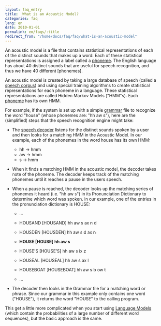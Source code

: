 ```yaml
---
layout: faq_entry
title:  What is an Acoustic Model? 
categories: faq
lang: en
date: 2010-01-01
permalink: en/faqs/:title
redirect_from: "/home/docs/faq/faq/what-is-an-acoustic-model"
---
```

An acoustic model is a file that contains statistical representations of each 
of the distinct sounds that makes up a word.  Each of these statistical 
representations is assigned a label called a [phoneme]. The English language 
has about 40 distinct sounds that are useful for speech recognition, and 
thus we have 40 different [phonemes].

An acoustic model is created by taking a large database of speech (called a 
[speech corpus]) and using special training algorithms to create statistical 
representations for each phoneme in a language.  These statistical 
representations are called Hidden Markov Models ("HMM"s).  Each [phoneme] has 
its own HMM.

For example, if the system is set up with a simple [grammar] file to recognize 
the word "house" (whose phonemes are: "hh aw s"), here are the (simplified) 
steps that the speech recognition engine might take:

*   The [speech decoder] listens for the distinct sounds spoken by a user and 
then looks for a matching HMM in the Acoustic Model.  In our example, each of 
the phonemes in the word house has its own HMM:
    *   hh -> hmm
    *   aw -> hmm
    *   s -> hmm

*   When it finds a matching HMM in the acoustic model, the decoder takes note 
of the phoneme. The decoder keeps track of the matching phonemes until it 
reaches a pause in the users speech.

*   When a pause is reached, the decoder looks up the matching series of 
phonemes it heard (i.e. "hh aw s") in its Pronunciation Dictionary to determine 
which word was spoken.  In our example, one of the entries in the pronunciation 
dictionary is HOUSE: 
    *   ...

    *   HOUSAND         [HOUSAND]       hh aw s ax n d
    *   HOUSDEN         [HOUSDEN]       hh aw s d ax n
    *   **HOUSE           [HOUSE]         hh aw s**
    *   HOUSE'S         [HOUSE'S]       hh aw s ix z
    *   HOUSEAL         [HOUSEAL]       hh aw s ax l
    *   HOUSEBOAT       [HOUSEBOAT]     hh aw s b ow t
    *   ...

*   The decoder then looks in the Grammar file for a matching word or phrase.
Since our grammar in this example only contains one word ("HOUSE"), it returns 
the word "HOUSE" to the calling program.

This get a little more complicated when you start using [Language Models]
(which contain the probabilities of a large number of different word sequences), 
but the basic approach is the same.


[phoneme]: http://en.wikipedia.org/wiki/Phoneme
[speech corpus]: what-is-a-speech-corpus-or-speech-corpora
[grammar]: what-is-a-grammar
[speech decoder]: what-is-a-speech-decoder
[Language Models]: what-is-a-language-model








